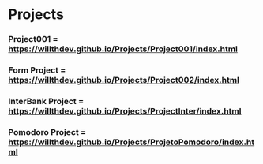 # Projects

### Project001 = https://willthdev.github.io/Projects/Project001/index.html

### Form Project = https://willthdev.github.io/Projects/Project002/index.html

### InterBank Project = https://willthdev.github.io/Projects/ProjectInter/index.html

### Pomodoro Project = https://willthdev.github.io/Projects/ProjetoPomodoro/index.html